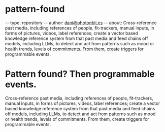 # pattern-found

-- type: repository
-- author: dani@photonbit.es
-- about: Cross-reference past media, including references of people, fit-trackers, manual inputs, in forms of pictures, videos, label references; create a vector based knowledge reference system from that past media and feed chains off models, including LLMs, to detect and act from patterns such as mood or health trends, levels of commitments. From them, create triggers for  programmable events.

# Pattern found? Then programmable events.

Cross-reference past media, including references of people, fit-trackers, manual inputs, in forms of pictures, videos, label references; create a vector based knowledge reference system from that past media and feed chains off models, including LLMs, to detect and act from patterns such as mood or health trends, levels of commitments. From them, create triggers for  programmable events.
